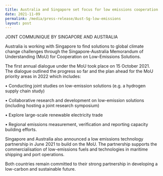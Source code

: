 ```yaml
---
title: Australia and Singapore set focus for low emissions cooperation in 2022
date: 2021-11-09
permalink: /media/press-release/Aust-Sg-low-emissions
layout: post
---
```

JOINT COMMUNIQUE BY SINGAPORE AND AUSTRALIA

Australia is working with Singapore to find solutions to global climate change challenges through the Singapore-Australia Memorandum of Understanding (MoU) for Cooperation on Low-Emissions Solutions.

The first annual dialogue under the MoU took place on 15 October 2021. The dialogue outlined the progress so far and the plan ahead for the MoU priority areas  in 2022 which includes: 

•	Conducting joint studies on low-emission solutions (e.g. a hydrogen supply chain study)

•	Collaborative research and development on low-emission solutions (including hosting a joint research symposium)

•	Explore large-scale renewable electricity trade 

•	Regional emissions measurement, verification and reporting capacity building efforts.

Singapore and Australia also announced a low emissions technology partnership in June 2021 to build on the MoU. The partnership supports the commercialisation of low-emissions fuels and technologies in maritime shipping and port operations.   

Both countries remain committed to their strong partnership in developing a low-carbon and sustainable future.